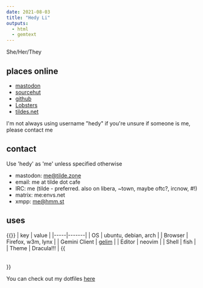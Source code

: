 ```yaml
---
date: 2021-08-03
title: "Hedy Li"
outputs:
  - html
  - gemtext
---
```


She/Her/They

## places online

* [mastodon](https://tilde.zone/@hedy)
* [sourcehut](https://sr.ht/~hedy)
* [github](https://github.com/hedyhli)
* [Lobsters](https://lobste.rs/u/hedy)
* [tildes.net](https://tildes.net/user/hedy)

I'm not always using username "hedy" if you're unsure if someone is me, please contact me

## contact

Use 'hedy' as 'me' unless specified otherwise

* mastodon: me@tilde.zone
* email: me at tilde dot cafe
* IRC: me (tilde - preferred. also on libera, ~town, maybe oftc?, ircnow, #!)
* matrix: me:envs.net
* xmpp: me@hmm.st


## uses

{{<table>}}
| key | value |
|-----|-------|
| OS  | ubuntu, debian, arch |
| Browser | Firefox, w3m, lynx |
| Gemini Client | [gelim](https://sr.ht/~hedy/gelim) |
| Editor | neovim |
| Shell | fish |
| Theme | Dracula!!! |
{{</table>}}

You can check out my dotfiles [here](https://sr.ht/~hedy/dotfiles)

